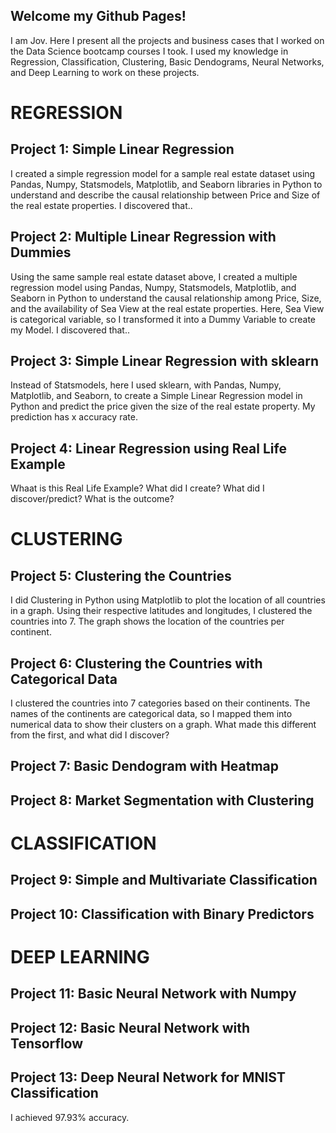 ## Welcome my Github Pages!

I am Jov. Here I present all the projects and business cases that I worked on the Data Science bootcamp courses I took. 
I used my knowledge in Regression, Classification, Clustering, Basic Dendograms, Neural Networks, and Deep Learning to work on these projects.

# REGRESSION

## Project 1: Simple Linear Regression
I created a simple regression model for a sample real estate dataset using Pandas, Numpy, Statsmodels, Matplotlib, and Seaborn libraries in Python to understand and describe the causal relationship between Price and Size of the real estate properties.
I discovered that..

## Project 2: Multiple Linear Regression with Dummies
Using the same sample real estate dataset above, I created a multiple regression model using Pandas, Numpy, Statsmodels, Matplotlib, and Seaborn in Python to understand the causal relationship among Price, Size, and the availability of Sea View at the real estate properties. Here, Sea View is categorical variable, so I transformed it into a Dummy Variable to create my Model.
I discovered that..

## Project 3: Simple Linear Regression with sklearn
Instead of Statsmodels, here I used sklearn, with Pandas, Numpy, Matplotlib, and Seaborn, to create a Simple Linear Regression model in Python and predict the price given the size of the real estate property.
My prediction has x accuracy rate.

## Project 4: Linear Regression using Real Life Example
Whaat is this Real Life Example? What did I create? What did I discover/predict? What is the outcome?

# CLUSTERING

## Project 5: Clustering the Countries
I did Clustering in Python using Matplotlib to plot the location of all countries in a graph. Using their respective latitudes and longitudes, I clustered the countries into 7. The graph shows the location of the countries per continent.

## Project 6: Clustering the Countries with Categorical Data
I clustered the countries into 7 categories based on their continents. The names of the continents are categorical data, so I mapped them into numerical data to show their clusters on a graph.
What made this different from the first, and what did I discover?

## Project 7: Basic Dendogram with Heatmap

## Project 8: Market Segmentation with Clustering

# CLASSIFICATION

## Project 9: Simple and Multivariate Classification


## Project 10: Classification with Binary Predictors


# DEEP LEARNING

## Project 11: Basic Neural Network with Numpy


## Project 12: Basic Neural Network with Tensorflow


## Project 13: Deep Neural Network for MNIST Classification
I achieved 97.93% accuracy.
